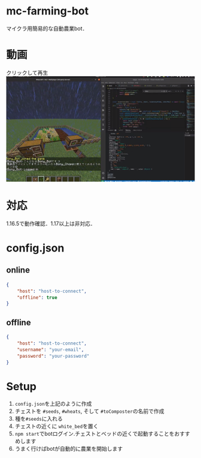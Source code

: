 # mc-farming-bot
マイクラ用簡易的な自動農業bot．

# 動画
クリックして再生
[![preview](https://raw.githubusercontent.com/BonyChops/mc-farming-bot/main/images/1.png)](https://twitter.com/BonyChops/status/1424727252009246728)

# 対応
1.16.5で動作確認．1.17以上は非対応．

# config.json

## online
```json
{
    "host": "host-to-connect",
    "offline": true
}
```

## offline

```json
{
    "host": "host-to-connect",
    "username": "your-email",
    "password": "your-password"
}
```

# Setup
1. `config.json`を上記のように作成
1. チェストを `#seeds`, `#wheats`, そして `#toComposter`の名前で作成
1. 種を`#seeds`に入れる
1. チェストの近くに `white_bed`を置く
1. `npm start`でbotログイン.チェストとベッドの近くで起動することをおすすめします
1. うまく行けばbotが自動的に農業を開始します